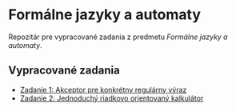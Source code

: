 # Formálne jazyky a automaty
Repozitár pre vypracované zadania z predmetu *Formálne jazyky a automaty*.

## Vypracované zadania

- [Zadanie 1: Akceptor pre konkrétny regulárny výraz](/content/zadanie-1/README.md)
- [Zadanie 2: Jednoduchý riadkovo orientovaný kalkulátor](/content/zadanie-2/README.md)

<!--
## Spúšťanie programov
Zadania boli vypracované v programovacom jazyku Java s použitím nástroja Maven. Pre spustenie daného zadania je potrebné zadať nasledujúci príkaz:

```bash
TBD
```

(v prípade že to bude možné) alebo príkazom:

```bash
TBD
```-->
